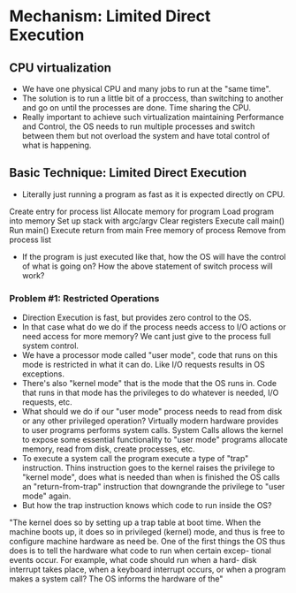 # Mechanism: Limited Direct Execution

## CPU virtualization

- We have one physical CPU and many jobs to run at the "same time".
- The solution is to run a little bit of a proccess, than switching
to another and go on until the processes are done. Time sharing the CPU.
- Really important to achieve such virtualization maintaining Performance
and Control, the OS needs to run multiple processes and switch between them 
but not overload the system and have total control of what is happening.

## Basic Technique: Limited Direct Execution

- Literally just running a program as fast as it is expected directly on CPU.

Create entry for process list
Allocate memory for program
Load program into memory
Set up stack with argc/argv
Clear registers
Execute call main()
Run main()
Execute return from main
Free memory of process
Remove from process list

- If the program is just executed like that, how the OS will have the control
of what is going on? How the above statement of switch process will work?

### Problem #1: Restricted Operations

- Direction Execution is fast, but provides zero control to the OS.
- In that case what do we do if the process needs access to I/O actions
or need access for more memory? We cant just give to the process full system
control.
- We have a processor mode called "user mode", code that runs on this mode
is restricted in what it can do. Like I/O requests results in OS exceptions.
- There's also "kernel mode" that is the mode that the OS runs in. Code that
runs in that mode has the privileges to do whatever is needed, I/O requests, etc.
- What should we do if our "user mode" process needs to read from disk or any other
privileged operation? Virtually modern hardware provides to user programs performs
system calls. System Calls allows the kernel to expose some essential functionality
to "user mode" programs allocate memory, read from disk, create processes, etc.
- To execute a system call the program execute a type of "trap" instruction. Thins
instruction goes to the kernel raises the privilege to "kernel mode", does what is needed
than when is finished the OS calls an "return-from-trap" instruction that downgrande the
privilege to "user mode" again.
- But how the trap instruction knows which code to run inside the OS?

"The kernel does so by setting up a trap table at boot time. When the
machine boots up, it does so in privileged (kernel) mode, and thus is free
to configure machine hardware as need be. One of the first things the OS
thus does is to tell the hardware what code to run when certain excep-
tional events occur. For example, what code should run when a hard-
disk interrupt takes place, when a keyboard interrupt occurs, or when
a program makes a system call? The OS informs the hardware of the"
